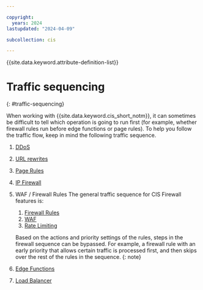 ```yaml
---

copyright:
  years: 2024
lastupdated: "2024-04-09"

subcollection: cis

---
```


{{site.data.keyword.attribute-definition-list}}

# Traffic sequencing
{: #traffic-sequencing}

When working with {{site.data.keyword.cis_short_notm}}, it can sometimes be difficult to tell which operation is going to run first (for example, whether firewall rules run before edge functions or page rules). To help you follow the traffic flow, keep in mind the following traffic sequence.

1. [DDoS](/docs/cis?topic=cis-distributed-denial-of-service-ddos-attack-concepts)
1. [URL rewrites](/docs/cis?topic=cis-url-normalization)
1. [Page Rules](/docs/cis?topic=cis-about-firewall-rules)
1. [IP Firewall](/docs/cis?topic=cis-actions)
1. WAF / Firewall Rules The general traffic sequence for CIS Firewall features is:
    1. [Firewall Rules](/docs/cis?topic=cis-about-firewall-rules)
    1. [WAF](/docs/cis?topic=cis-waf-actions)
    1. [Rate Limiting](/docs/cis?topic=cis-cis-rate-limiting)

    Based on the actions and priority settings of the rules, steps in the firewall sequence can be bypassed. For example, a firewall rule with an early priority that allows certain traffic is processed first, and then skips over the rest of the rules in the sequence.
    {: note}

1. [Edge Functions](/docs/cis?topic=cis-working-with-edge-functions)
1. [Load Balancer](/docs/cis?topic=cis-configure-glb)
